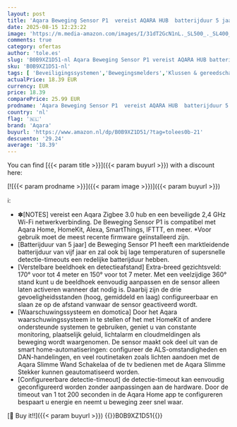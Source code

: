 ```yaml
---
layout: post
title: 'Aqara Beweging Sensor P1  vereist AQARA HUB  batterijduur 5 jaar  configureerbare detectie-timeout  voor waarschuwingssysteem en automatiseringen  compatibel met HomeKit  Alexa  SmartThings  IFTTT'
date: 2025-08-15 12:23:22
image: 'https://m.media-amazon.com/images/I/31dT2GcN1nL._SL500_._SL400_.jpg'
comments: true
category: ofertas
author: 'tole.es'
slug: 'B0B9XZ1D51-nl Aqara Beweging Sensor P1 vereist AQARA HUB batterijduur 5...'
sku: 'B0B9XZ1D51-nl'
tags: [ 'Beveiligingssystemen','Bewegingsmelders','Klussen & gereedschap','Veiligheid & beveiliging','aqara','🇳🇱', ]
actualPrice: 18.39 EUR
currency: EUR
price: 18.39
comparePrice: 25.99 EUR
prodname: 'Aqara Beweging Sensor P1  vereist AQARA HUB  batterijduur 5 jaar  configureerbare detectie-timeout  voor waarschuwingssysteem en automatiseringen  compatibel met HomeKit  Alexa  SmartThings  IFTTT'
country: 'nl'
flag: '🇳🇱'
brand: 'Aqara'
buyurl: 'https://www.amazon.nl/dp/B0B9XZ1D51/?tag=tolees0b-21'
descuento: '29.24'
average: '18.39'
---
```


You can find [{{< param title >}}]({{< param buyurl >}}) with a discount here:

[![{{< param prodname >}}]({{< param image >}})]({{< param buyurl >}})

ℹ️:

- ✽[NOTES] vereist een Aqara Zigbee 3.0 hub en een beveiligde 2,4 GHz Wi-Fi netwerkverbinding. De Beweging Sensor P1 is compatibel met Aqara Home, HomeKit, Alexa, SmartThings, IFTTT, en meer. *Voor gebruik moet de meest recente firmware geïnstalleerd zijn.
- [Batterijduur van 5 jaar] de Beweging Sensor P1 heeft een marktleidende batterijduur van vijf jaar en zal ook bij lage temperaturen of supersnelle detectie-timeouts een redelijke batterijduur hebben.
- [Verstelbare beeldhoek en detectieafstand] Extra-breed gezichtsveld: 170° voor tot 4 meter en 150° voor tot 7 meter. Met een veelzijdige 360° stand kunt u de beeldhoek eenvoudig aanpassen en de sensor alleen laten activeren wanneer dat nodig is. Daarbij zijn de drie gevoeligheidsstanden (hoog, gemiddeld en laag) configureerbaar en slaan ze op de afstand vanwaar de sensor geactiveerd wordt.
- [Waarschuwingssysteem en domotica] Door het Aqara waarschuwingssysteem in te stellen of het met HomeKit of andere ondersteunde systemen te gebruiken, geniet u van constante monitoring, plaatselijk geluid, lichtalarm en cloudmeldingen als beweging wordt waargenomen. De sensor maakt ook deel uit van de smart home-automatiseringen: configureer de ALS-omstandigheden en DAN-handelingen, en veel routinetaken zoals lichten aandoen met de Aqara Slimme Wand Schakelaa of de tv bedienen met de Aqara Slimme Stekker kunnen geautomatiseerd worden.
- [Configureerbare detectie-timeout] de detectie-timeout kan eenvoudig geconfigureerd worden zonder aanpassingen aan de hardware. Door de timeout van 1 tot 200 seconden in de Aqara Home app te configureren bespaart u energie en neemt u beweging zeer snel waar.

[🛒 Buy it!!]({{< param buyurl >}})
{{<world>}}B0B9XZ1D51{{</world>}}
